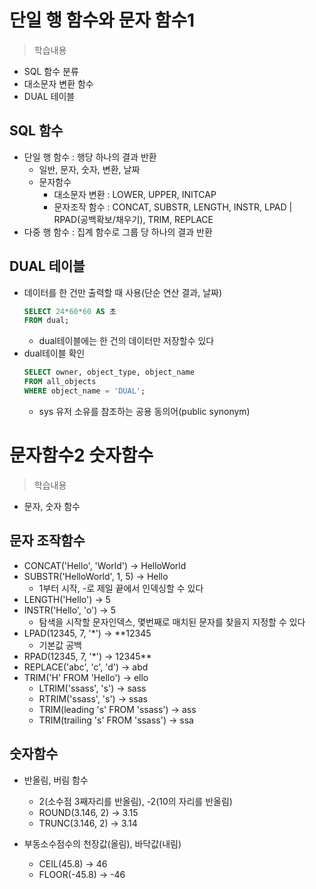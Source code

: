 # 단일 행 함수와 문자 함수1
> 학습내용
- SQL 함수 분류
- 대소문자 변환 함수
- DUAL 테이블

## SQL 함수
- 단일 행 함수 : 행당 하나의 결과 반환
    - 일반, 문자, 숫자, 변환, 날짜
    - 문자함수
        - 대소문자 변환 : LOWER, UPPER, INITCAP
        - 문자조작 함수 : CONCAT, SUBSTR, LENGTH, INSTR, LPAD | RPAD(공백확보/채우기), TRIM, REPLACE
- 다중 행 함수 : 집계 함수로 그룹 당 하나의 결과 반환


## DUAL 테이블
- 데이터를 한 건만 출력할 때 사용(단순 연산 결과, 날짜)
    ```sql
    SELECT 24*60*60 AS 초 
    FROM dual;
    ```
    - dual테이블에는 한 건의 데이터만 저장할수 있다
- dual테이블 확인
    ```sql
    SELECT owner, object_type, object_name 
    FROM all_objects
    WHERE object_name = 'DUAL';
    ```
    - sys 유저 소유를 참조하는 공용 동의어(public synonym)


# 문자함수2 숫자함수
> 학습내용
- 문자, 숫자 함수

## 문자 조작함수
- CONCAT('Hello', 'World') -> HelloWorld
- SUBSTR('HelloWorld', 1, 5) -> Hello
    - 1부터 시작, -로 제일 끝에서 인덱싱할 수 있다
- LENGTH('Hello') -> 5
- INSTR('Hello', 'o') -> 5
    - 탐색을 시작할 문자인덱스, 몇번째로 매치된 문자를 찾을지 지정할 수 있다 
- LPAD(12345, 7, '*') -> **12345
    - 기본값 공백
- RPAD(12345, 7, '*') -> 12345**
- REPLACE('abc', 'c', 'd') -> abd
- TRIM('H' FROM 'Hello') -> ello
    - LTRIM('ssass', 's') -> sass
    - RTRIM('ssass', 's') -> ssas
    - TRIM(leading 's' FROM 'ssass') -> ass
    - TRIM(trailing 's' FROM 'ssass') -> ssa

## 숫자함수
- 반올림, 버림 함수
    - 2(소수점 3째자리를 반올림), -2(10의 자리를 반올림)
    - ROUND(3.146, 2) -> 3.15
    - TRUNC(3.146, 2) -> 3.14

- 부동소수점수의 천장값(올림), 바닥값(내림)
    - CEIL(45.8) -> 46
    - FLOOR(-45.8) -> -46
